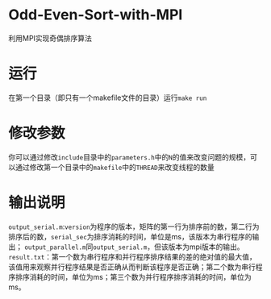 # Odd-Even-Sort-with-MPI
利用MPI实现奇偶排序算法
# 运行
在第一个目录（即只有一个makefile文件的目录）运行`make run`
# 修改参数
你可以通过修改`include`目录中的`parameters.h`中的`N`的值来改变问题的规模，可以通过修改第一个目录中的`makefile`中的`THREAD`来改变线程的数量
# 输出说明
`output_serial.m`:`version`为程序的版本，矩阵的第一行为排序前的数，第二行为排序后的数，`serial_sec`为排序消耗的时间，单位是ms，该版本为串行程序的输出；
`output_parallel.m`同`output_serial.m`，但该版本为mpi版本的输出。
`result.txt`：第一个数为串行程序和并行程序排序结果的差的绝对值的最大值，该值用来观察并行程序结果是否正确从而判断该程序是否正确；第二个数为串行程序排序消耗的时间，单位为ms；第三个数为并行程序排序消耗的时间，单位为ms。
